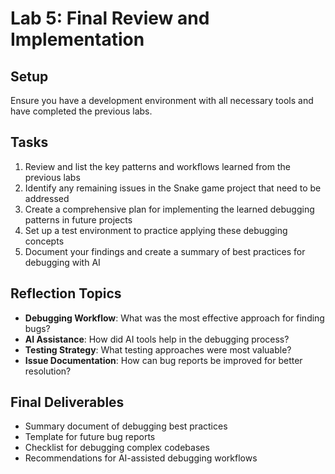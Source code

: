# Lab 5: Final Review and Implementation

## Setup

Ensure you have a development environment with all necessary tools and have completed the previous labs.

## Tasks

1. Review and list the key patterns and workflows learned from the previous labs
2. Identify any remaining issues in the Snake game project that need to be addressed
3. Create a comprehensive plan for implementing the learned debugging patterns in future projects
4. Set up a test environment to practice applying these debugging concepts
5. Document your findings and create a summary of best practices for debugging with AI

## Reflection Topics

- **Debugging Workflow**: What was the most effective approach for finding bugs?
- **AI Assistance**: How did AI tools help in the debugging process?
- **Testing Strategy**: What testing approaches were most valuable?
- **Issue Documentation**: How can bug reports be improved for better resolution?

## Final Deliverables

- Summary document of debugging best practices
- Template for future bug reports
- Checklist for debugging complex codebases
- Recommendations for AI-assisted debugging workflows

